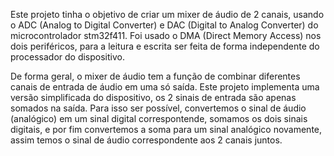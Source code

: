 Este projeto tinha o objetivo de criar um mixer de áudio de 2 canais, usando o ADC (Analog to Digital Converter) e DAC (Digital to Analog Converter) do microcontrolador stm32f411. Foi usado o DMA (Direct Memory Access) 
nos dois periféricos, para a leitura e escrita ser feita de forma independente do processador do dispositivo.

De forma geral, o mixer de áudio tem a função de combinar diferentes canais de entrada de áudio em uma só saída. Este projeto implementa uma versão simplificada do dispositivo, os 2 sinais de entrada são apenas somados na
saída. Para isso ser possível, convertemos o sinal de áudio (analógico) em um sinal digital correspontende, somamos os dois sinais digitais, e por fim convertemos a soma para um sinal analógico novamente, assim temos o 
sinal de áudio correspondente aos 2 canais juntos.
